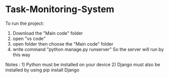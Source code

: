 # Task-Monitoring-System

To run the project: 
1) Download the "Main code" folder
2) open "vs code"
3) open folder then choose the "Main code" folder
4) write command "python manage.py runserver"
    So the server will run by this way 
    
  Notes : 1) Python must be installed on your device 
          2) Django must also be installed by using pip install Django
       
